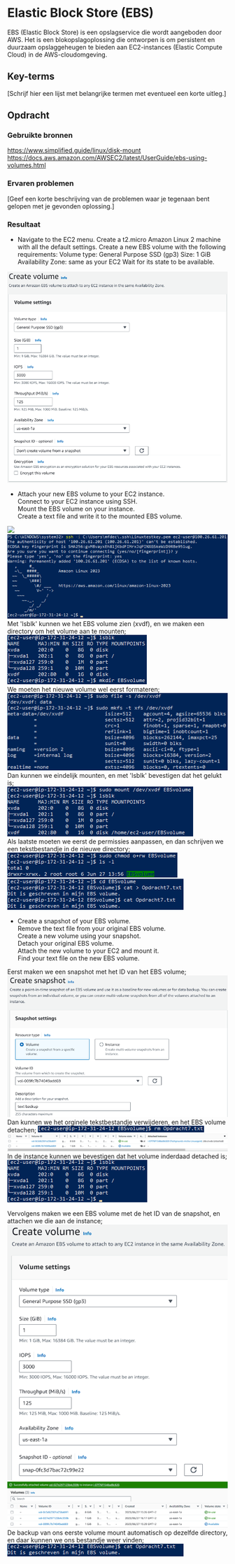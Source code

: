# Elastic Block Store (EBS)
EBS (Elastic Block Store) is een opslagservice die wordt aangeboden door AWS. Het is een blokopslagoplossing die ontworpen is om persistent en duurzaam opslaggeheugen te bieden aan EC2-instances (Elastic Compute Cloud) in de AWS-cloudomgeving.

## Key-terms
[Schrijf hier een lijst met belangrijke termen met eventueel een korte uitleg.]

## Opdracht
### Gebruikte bronnen
https://www.simplified.guide/linux/disk-mount  
https://docs.aws.amazon.com/AWSEC2/latest/UserGuide/ebs-using-volumes.html  


### Ervaren problemen
[Geef een korte beschrijving van de problemen waar je tegenaan bent gelopen met je gevonden oplossing.]

### Resultaat
- Navigate to the EC2 menu.
Create a t2.micro Amazon Linux 2 machine with all the default settings.
Create a new EBS volume with the following requirements:
Volume type: General Purpose SSD (gp3)
Size: 1 GiB
Availability Zone: same as your EC2
Wait for its state to be available.  

![](https://github.com/techgrounds/techgrounds-Mynamewastakenwastaken/blob/main/00_includes/04_AWS/7/EBS_create.png?raw=true)  


- Attach your new EBS volume to your EC2 instance.  
Connect to your EC2 instance using SSH.  
Mount the EBS volume on your instance.  
Create a text file and write it to the mounted EBS volume.  

![]([..\00_includes\04_AWS\7\EBS_attach.png](https://github.com/techgrounds/techgrounds-Mynamewastakenwastaken/blob/main/00_includes/04_AWS/7/EBS_attach.png?raw=true))  
![](https://github.com/techgrounds/techgrounds-Mynamewastakenwastaken/blob/main/00_includes/04_AWS/7/EC2_login.png?raw=true)  
Met 'lsblk' kunnen we het EBS volume zien (xvdf), en we maken een directory om het volume aan te mounten;  
![](https://github.com/techgrounds/techgrounds-Mynamewastakenwastaken/blob/main/00_includes/04_AWS/7/EC2_makedir.png?raw=true)  
We moeten het nieuwe volume wel eerst formateren;  
![](https://github.com/techgrounds/techgrounds-Mynamewastakenwastaken/blob/main/00_includes/04_AWS/7/EBS_format.png?raw=true)  
Dan kunnen we eindelijk mounten, en met 'lsblk' bevestigen dat het gelukt is;  
![](https://github.com/techgrounds/techgrounds-Mynamewastakenwastaken/blob/main/00_includes/04_AWS/7/EBS_mount.png?raw=true)  
Als laatste moeten we eerst de permissies aanpassen, en dan schrijven we een tekstbestandje in de nieuwe directory;  
![](https://github.com/techgrounds/techgrounds-Mynamewastakenwastaken/blob/main/00_includes/04_AWS/7/EBS_chmod.png?raw=true)  
![](https://github.com/techgrounds/techgrounds-Mynamewastakenwastaken/blob/main/00_includes/04_AWS/7/EBS_cat.png?raw=true)  

- Create a snapshot of your EBS volume.  
Remove the text file from your original EBS volume.  
Create a new volume using your snapshot.  
Detach your original EBS volume.  
Attach the new volume to your EC2 and mount it.  
Find your text file on the new EBS volume.  

Eerst maken we een snapshot met het ID van het EBS volume;
![](https://github.com/techgrounds/techgrounds-Mynamewastakenwastaken/blob/main/00_includes/04_AWS/7/EBS_backup.png?raw=true)  
Dan kunnen we het orginele tekstbestandje verwijderen, en het EBS volume detachen;
![](https://github.com/techgrounds/techgrounds-Mynamewastakenwastaken/blob/main/00_includes/04_AWS/7/txt_remove.png?raw=true)  
![](https://github.com/techgrounds/techgrounds-Mynamewastakenwastaken/blob/main/00_includes/04_AWS/7/EBS_detach.png?raw=true)  
In de instance kunnen we bevestigen dat het volume inderdaad detached is;  
![](https://github.com/techgrounds/techgrounds-Mynamewastakenwastaken/blob/main/00_includes/04_AWS/7/detach_conf.png?raw=true)  

Vervolgens maken we een EBS volume met de het ID van de snapshot, en attachen we die aan de instance;
![](https://github.com/techgrounds/techgrounds-Mynamewastakenwastaken/blob/main/00_includes/04_AWS/7/EBS_snapshot.png?raw=true)  
![](https://github.com/techgrounds/techgrounds-Mynamewastakenwastaken/blob/main/00_includes/04_AWS/7/Snap_attach.png?raw=true)  
De backup van ons eerste volume mount automatisch op dezelfde directory, en daar kunnen we ons bestandje weer vinden;  
![](https://github.com/techgrounds/techgrounds-Mynamewastakenwastaken/blob/main/00_includes/04_AWS/7/backup_txt.png?raw=true)  

